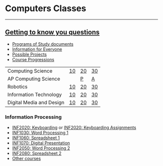# Computers Classes

---
[Getting to know you questions](https://docs.google.com/forms/d/e/1FAIpQLSdI0Gpinc2_R6mTzW3npEIWQyYNSHY9d0whQQ3_bDVGzEQa_g/viewform)
---

* [Programs of Study documents](https://github.com/BevFacey/bevfacey.github.io/tree/main/ProgramsOfStudy)
* [Information for Everyone](everyone.md)
* [Possible Projects](projects.md)
* [Course Progressions](progressions.md)

| | | | |
|-|-|-|-|
|Computing Science|[10](cs10.md)|[20](cs20.md)|[30](cs30.md)|
|AP Computing Science||[P](apcsp.md)|[A](apsca.md)|
|Robotics|[10](r10.md)|[20](r20.md)|[30](r30.md)|
|Information Technology|[10](it10.md)|[20](it20.md)|[30](it30.md)|
|Digital Media and Design|[10](DMD10.md)|[20](DMD20.md)|[30](DMD30.md)|

### Information Processing

* [INF2020: Keyboarding](INF2020.md) or [INF2020: Keyboarding Assignments](INF2020)
* [INF1030: Word Processing 1](INF1030)
* [INF1060: Spreadsheet 1](INF1060)
* [INF1070: Digital Presentation](INF1070)
* [INF2050: Word Processing 2](INF2050)
* [INF2080: Spreadsheet 2](INF2080)
* [Other courses](https://moodlehub.ca/course/index.php?categoryid=15)
